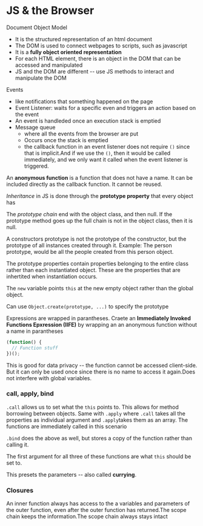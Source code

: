 # JS & the Browser

Document Object Model
* It is the structured representation of an html document
* The DOM is used to connect webpages to scripts, such as javascript
* It is a **fully object oriented representation**
* For each HTML element, there is an object in the DOM that can be accessed and manipulated
* JS and the DOM are different -- use JS methods to interact and manipulate the DOM

Events
* like notifications that something happened on the page 
* Event Listener: waits for a specific even and triggers an action based on the event 
* An event is handleded once an execution stack is emptied
* Message queue
  * where all the events from the browser are put
  * Occurs once the stack is emptied
  * the callback function in an event listener does not require `()` since that is implicit.And if we use the `()`, then it would be called immediately, and we only want it called when the event listener is triggered.

An **anonymous function** is a function that does not have a name. It can be included directly as the callback function. It cannot be reused. 

*Inheritance* in JS is done through the **prototype property** that every object has

The *prototype chain* end with the object class, and then null. If the prototype method goes up the full chain is not in the object class, then it is null. 

A constructors prototype is not the prototype of the constructor, but the prototype of all instances created through it. Example: The person prototype, would be all the people created from this person object. 

The prototype properties contain properties belonging to the entire class rather than each instantiated object. These are the properties that are inhertited when instantiation occurs.

The `new` variable points `this` at the new empty object rather than the global object.

Can use `Object.create(prototype, ...)` to specify the prototype


Expressions are wrapped in parantheses. Craete an **Immediately Invoked Functions Epxression (IIFE)** by wrapping an an anonymous function without a name in parantheses
```js
(function() {
  // Function stuff
})();
```
This is good for data privacy -- the function cannot be accessed client-side. But it can only be used once since there is no name to access it again.Does not interfere with global variables. 

### call, apply, bind

`.call` allows us to set what the `this` points to. This allows for method borrowing between objects. Same with `.apply` where `.call` takes all the properties as individual argument and `.apply`takes them as an array. The functions are immediately called in this scenario

`.bind` does the above as well, but stores a copy of the function rather than calling it. 

The first argument for all three of these functions are what `this` should be set to.

This presets the parameters -- also called **currying**. 

### Closures
An inner function always has access to the a variables and parameters of the outer function, even after the outer function has returned.The scope chain keeps the information.The scope chain always stays intact


